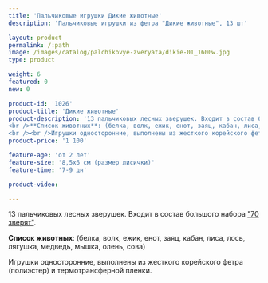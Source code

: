 ```yaml
---
title: 'Пальчиковые игрушки Дикие животные'
description: 'Пальчиковые игрушки из фетра "Дикие животные", 13 шт'

layout: product
permalink: /:path
image: /images/catalog/palchikovye-zveryata/dikie-01_1600w.jpg
type: product

weight: 6
featured: 0
new: 0

product-id: '1026'
product-title: 'Дикие животные'
product-description: '13 пальчиковых лесных зверушек. Входит в состав большого набора  ["70 зверят"](/palchikovye-zveryata/bolshoj-nabor).<br /><br />**Список животных**: (белка, волк, ежик, енот, заяц, кабан, лиса, лось, лягушка, медведь, мышка, олень, сова)<br /><br />Игрушки односторонние, выполнены из жесткого корейского фетра (полиэстер) и термотрансферной пленки.'
product-price: '1 100'

feature-age: 'от 2 лет'
feature-size: '8,5х6 см (размер лисички)'
feature-time: '7-9 дн'

product-video: 

---
```

13 пальчиковых лесных зверушек. Входит в состав большого набора  ["70 зверят"](/palchikovye-zveryata/bolshoj-nabor).

**Список животных**: (белка, волк, ежик, енот, заяц, кабан, лиса, лось, лягушка, медведь, мышка, олень, сова)

Игрушки односторонние, выполнены из жесткого корейского фетра (полиэстер) и термотрансферной пленки.